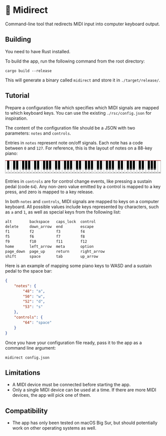 # 🎹 Midirect

Command-line tool that redirects MIDI input into computer keyboard output.

## Building

You need to have Rust installed.

To build the app, run the following command from the root directory:

```
cargo build --release
```

This will generate a binary called `midirect` and store it in `./target/release/`.

## Tutorial

Prepare a configuration file which specifies which MIDI signals are mapped to which keyboard keys. You can use the existing `./rsc/config.json` for inspiration.

The content of the configuration file should be a JSON with two parameters: `notes` and `controls`. 

Entries in `notes` represent note on/off signals. Each note has a code between `0` and `127`. For reference, this is the layout of notes on a 88-key piano:

![Mapping of piano keys to midi signals](img/piano.png)

Entries in `controls` are for control change events, like pressing a sustain pedal (code `64`). Any non-zero value emitted by a control is mapped to a key press, and zero is mapped to a key release.

In both `notes` and `controls`, MIDI signals are mapped to keys on a computer keyboard. All possible values include keys represented by characters, such as `a` and `1`, as well as special keys from the following list:

```
alt        backspace   caps_lock  control
delete     down_arrow  end        escape
f1         f2          f3         f4
f5         f6          f7         f8
f9         f10         f11        f12
home       left_arrow  meta       option
page_down  page_up     return     right_arrow
shift      space       tab        up_arrow
```

Here is an example of mapping some piano keys to WASD and a sustain pedal to the space bar:

```json
{
    "notes": {
        "48": "a",
        "50": "w",
        "52": "d",
        "53": "s"
    },
    "controls": {
        "64": "space"
    }
}
```

Once you have your configuration file ready, pass it to the app as a command line argument:

```
midirect config.json
```

## Limitations

- A MIDI device must be connected before starting the app.
- Only a single MIDI device can be used at a time. If there are more MIDI devices, the app will pick one of them.

## Compatibility

- The app has only been tested on macOS Big Sur, but should potentially work on other operating systems as well.
